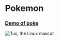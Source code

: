 # Pokemon


### [Demo of poke](https://poke-show.netlify.app/)

![Tux, the Linux mascot](https://res.cloudinary.com/nyominkhat/image/upload/v1678809578/poke_jgrgkq.png)
